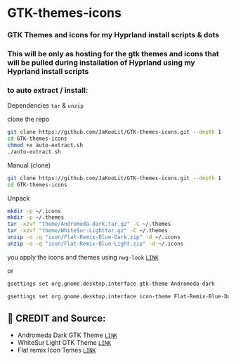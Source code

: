 # GTK-themes-icons
### GTK Themes and icons for my Hyprland install scripts & dots

### This will be only as hosting for the gtk themes and icons that will be pulled during installation of Hyprland using my Hyprland install scripts

### to auto extract / install:

Dependencies
`tar` & `unzip`

clone the repo
```bash
git clone https://github.com/JaKooLit/GTK-themes-icons.git --depth 1
cd GTK-themes-icons
chmod +x auto-extract.sh
./auto-extract.sh
```

Manual (clone)
```bash
git clone https://github.com/JaKooLit/GTK-themes-icons.git --depth 1
cd GTK-themes-icons
```

Unpack
```bash
mkdir -p ~/.icons
mkdir -p ~/.themes
tar -xzvf "theme/Andromeda-dark.tar.gz" -C ~/.themes
tar -xzvf "theme/WhiteSur-Lighttar.gz" -C ~/.themes
unzip -o -q "icon/Flat-Remix-Blue-Dark.zip" -d ~/.icons
unzip -o -q "icon/Flat-Remix-Blue-Light.zip" -d ~/.icons
```

you apply the icons and themes using `nwg-look` [`LINK`](https://github.com/nwg-piotr/nwg-look)

or
```bash
gsettings set org.gnome.desktop.interface gtk-theme Andromeda-dark

gsettings set org.gnome.desktop.interface icon-theme Flat-Remix-Blue-Dark
```


## 🤟 CREDIT and Source:
- Andromeda Dark GTK Theme [`LINK`](https://github.com/EliverLara/Andromeda-gtk)
- WhiteSur Light GTK Theme [`LINK`](https://github.com/vinceliuice/WhiteSur-gtk-theme)
- Flat remix Icon Temes [`LINK`](https://github.com/daniruiz/flat-remix)
